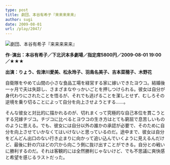 ```yaml
---
type: post
title: 劇団、本谷有希子『来来来来来』
author: sugi
date: 2009-08-01
url: /play/2047/
---
```

<img src="/images/play/20090801.jpg" alt="劇団、本谷有希子『来来来来来』" class="alignleft" />

**作･演出：本谷有希子／下北沢本多劇場／指定席5800円／2009-08-01 19:00／★★★**

**出演：りょう、佐津川愛美、松永玲子、羽鳥名美子、吉本菜穂子、木野花**

自衛隊をやめて山間の小さな食品工場を経営する家に嫁いできたヨウコ。結婚後一ヶ月で夫は失踪し、さまざまなやっかいごとを押しつけられる。彼女は自分が身代わりにされたことを悟るが、それでも逃げることを潔しとせず、むしろその逆境を乗り切ることによって自分を向上させようとする......。

そんな彼女と対比的に描かれるのが、切れまくって究極的な自己本位を貫こうとする兄嫁チヅコ。チヅコに比べるとヨウコの生き方はとても窮屈で息苦しいもののように思える。でも、彼女には自分以外の誰かの承認が必要で、そのために自分を向上させていかなくてはいけないと思っているのだ。途中まで、彼女は自分をどんどん出口のない行き止まりに向かって追い込んでいくように見えるんだけど、最後に針の穴ほどの穴から向こう側に抜け出すことができる。自分との戦いに勝利するのだ。それは客観的には全然勝利じゃないけど、でも不思議に爽快感と希望を感じるラストだった。
